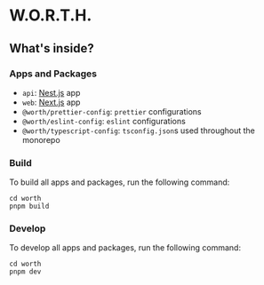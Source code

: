 # W.O.R.T.H.

## What's inside?

### Apps and Packages

- `api`: [Nest.js](https://nestjs.com/) app
- `web`: [Next.js](https://nextjs.org/) app
- `@worth/prettier-config`: `prettier` configurations
- `@worth/eslint-config`: `eslint` configurations
- `@worth/typescript-config`: `tsconfig.json`s used throughout the monorepo

### Build

To build all apps and packages, run the following command:

```
cd worth
pnpm build
```

### Develop

To develop all apps and packages, run the following command:

```
cd worth
pnpm dev
```
